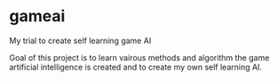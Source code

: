 gameai
======

My trial to create self learning game AI

Goal of this project is to learn vairous methods and algorithm the game artificial intelligence is created and to create my own self learning AI.
